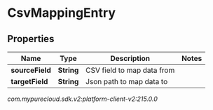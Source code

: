 # CsvMappingEntry


## Properties

| Name | Type | Description | Notes |
| ------------ | ------------- | ------------- | ------------- |
| **sourceField** | **String** | CSV field to map data from |  |
| **targetField** | **String** | Json path to map data to |  |




_com.mypurecloud.sdk.v2:platform-client-v2:215.0.0_
